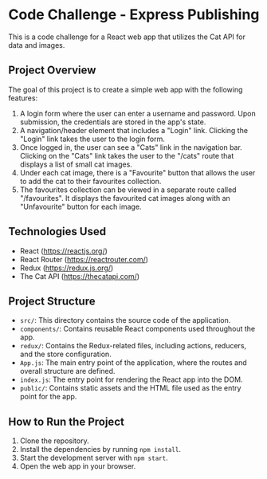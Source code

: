 # Code Challenge - Express Publishing

This is a code challenge for a React web app that utilizes the Cat API for data and images.

## Project Overview

The goal of this project is to create a simple web app with the following features:

1. A login form where the user can enter a username and password. Upon submission, the credentials are stored in the app's state.
2. A navigation/header element that includes a "Login" link. Clicking the "Login" link takes the user to the login form.
3. Once logged in, the user can see a "Cats" link in the navigation bar. Clicking on the "Cats" link takes the user to the "/cats" route that displays a list of small cat images.
4. Under each cat image, there is a "Favourite" button that allows the user to add the cat to their favourites collection.
5. The favourites collection can be viewed in a separate route called "/favourites". It displays the favourited cat images along with an "Unfavourite" button for each image.

## Technologies Used

- React (https://reactjs.org/)
- React Router (https://reactrouter.com/)
- Redux (https://redux.js.org/)
- The Cat API (https://thecatapi.com/)

## Project Structure

  - `src/`: This directory contains the source code of the application.
  - `components/`: Contains reusable React components used throughout the app.
  - `redux/`: Contains the Redux-related files, including actions, reducers, and the store configuration.
  - `App.js`: The main entry point of the application, where the routes and overall structure are defined.
  - `index.js`: The entry point for rendering the React app into the DOM.
  - `public/`: Contains static assets and the HTML file used as the entry point for the app.

## How to Run the Project

1. Clone the repository.
2. Install the dependencies by running `npm install`.
3. Start the development server with `npm start`.
4. Open the web app in your browser.


